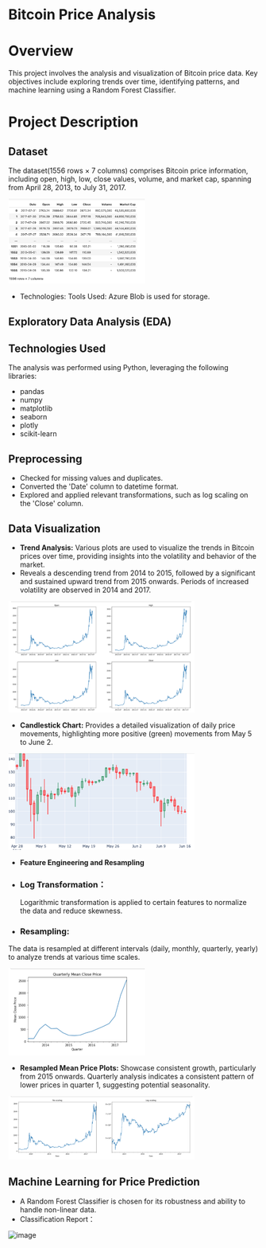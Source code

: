

# Bitcoin Price Analysis

#  Overview

This project involves the analysis and visualization of Bitcoin price data. Key objectives include exploring trends over time, identifying patterns, and machine learning using a Random Forest Classifier. 
# Project Description

## Dataset

The dataset(1556 rows × 7 columns) comprises Bitcoin price information, including open, high, low, close values, volume, and market cap, spanning from April 28, 2013, to July 31, 2017.

<img width="275" alt="image" src="https://github.com/Tikii0617/BIT-ANALYSIS/blob/main/IMG/1.png">

- Technologies: Tools Used: Azure Blob is used for storage. 

## Exploratory Data Analysis (EDA)

## Technologies Used
The analysis was performed using Python, leveraging the following libraries:
- pandas
- numpy
- matplotlib
- seaborn
- plotly
- scikit-learn

## Preprocessing

- Checked for missing values and duplicates.
- Converted the 'Date' column to datetime format.
- Explored and applied relevant transformations, such as log scaling on the 'Close' column.

## Data Visualization

- **Trend Analysis:** Various plots are used to visualize the trends in Bitcoin prices over time, providing insights into the volatility and behavior of the market.
- Reveals a descending trend from 2014 to 2015, followed by a significant and sustained upward trend from 2015 onwards. Periods of increased volatility are observed in 2014 and 2017.
<img width="375" alt="image" src="https://github.com/Tikii0617/BIT-ANALYSIS/blob/main/IMG/2.png">


- **Candlestick Chart:** Provides a detailed visualization of daily price movements, highlighting more positive (green) movements from May 5 to June 2.
  
<img width="375" alt="image" src="https://github.com/Tikii0617/BIT-ANALYSIS/blob/main/IMG/3.png">

- **Feature Engineering and Resampling**
- ### Log Transformation：
  Logarithmic transformation is applied to certain features to normalize the data and reduce skewness.
- ### Resampling:
The data is resampled at different intervals (daily, monthly, quarterly, yearly) to analyze trends at various time scales.
  
<img width="275" alt="image" src="https://github.com/Tikii0617/BIT-ANALYSIS/blob/main/IMG/6.png" style="display:inline-block; margin-right: 20px;">


- **Resampled Mean Price Plots:** Showcase consistent growth, particularly from 2015 onwards. Quarterly analysis indicates a consistent pattern of lower prices in quarter 1, suggesting potential seasonality.

<img width="375" alt="image" src="https://github.com/Tikii0617/BIT-ANALYSIS/blob/main/IMG/4.png">



## Machine Learning for Price Prediction
- A Random Forest Classifier is chosen for its robustness and ability to handle non-linear data.
- Classification Report：
<img width="275" alt="image" src="https://github.com/Tikii0617/Bitcoin-Price-Analysis/blob/main/IMG/8.png" style="display:inline-block; margin-right: 20px;">

